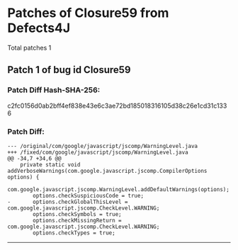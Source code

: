 
# Patches of Closure59 from Defects4J 
Total patches 1
## Patch 1 of bug id Closure59
### Patch Diff Hash-SHA-256:

c2fc0156d0ab2bff4ef838e43e6c3ae72bd185018316105d38c26e1cd31c1336

### Patch Diff:
```
--- /original/com/google/javascript/jscomp/WarningLevel.java	
+++ /fixed/com/google/javascript/jscomp/WarningLevel.java	
@@ -34,7 +34,6 @@
 	private static void addVerboseWarnings(com.google.javascript.jscomp.CompilerOptions options) {
 		com.google.javascript.jscomp.WarningLevel.addDefaultWarnings(options);
 		options.checkSuspiciousCode = true;
-		options.checkGlobalThisLevel = com.google.javascript.jscomp.CheckLevel.WARNING;
 		options.checkSymbols = true;
 		options.checkMissingReturn = com.google.javascript.jscomp.CheckLevel.WARNING;
 		options.checkTypes = true;
```


---